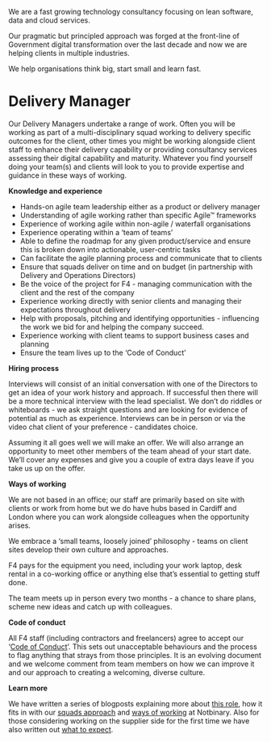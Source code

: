

We are a fast growing technology consultancy focusing on lean software, data and cloud services.

Our pragmatic but principled approach was forged at the front-line of Government digital transformation over the last decade and now we are helping clients in multiple industries.

We help organisations think big, start small and learn fast.

# Delivery Manager

Our Delivery Managers undertake a range of work. Often you will be working as part of a multi-disciplinary squad working to delivery specific outcomes for the client, other times you might be working alongside client staff to enhance their delivery capability or providing consultancy services assessing their digital capability and maturity. Whatever you find yourself doing your team(s) and clients will look to you to provide expertise and guidance in these ways of working. 

**Knowledge and experience**

- Hands-on agile team leadership either as a product or delivery manager
- Understanding of agile working rather than specific Agile™ frameworks
- Experience of working agile within non-agile / waterfall organisations 
- Experience operating within a ‘team of teams’
- Able to define the roadmap for any given product/service and ensure this is broken down into actionable, user-centric tasks
- Can facilitate the agile planning process and communicate that to clients
- Ensure that squads deliver on time and on budget (in partnership with Delivery and Operations Directors)
- Be the voice of the project for F4 - managing communication with the client and the rest of the company
- Experience working directly with senior clients and managing their expectations throughout delivery
- Help with proposals, pitching and identifying opportunities - influencing the work we bid for and helping the company succeed.
- Experience working with client teams to support business cases and planning
- Ensure the team lives up to the ‘Code of Conduct’


**Hiring process**

Interviews will consist of an initial conversation with one of the Directors to get an idea of your work history and approach. If successful then there will be a more technical interview with the lead specialist. We don’t do riddles or whiteboards - we ask straight questions and are looking for evidence of potential as much as experience. Interviews can be in person or via the video chat client of your preference - candidates choice.

Assuming it all goes well we will make an offer.  We will also arrange an opportunity to meet other members of the team ahead of your start date. We’ll cover any expenses and give you a couple of extra days leave if you take us up on the offer.

**Ways of working**

We are not based in an office; our staff are primarily based on site with clients or work from home but we do have hubs based in Cardiff and London where you can work alongside colleagues when the opportunity arises.

We embrace a ‘small teams, loosely joined’ philosophy - teams on client sites develop their own culture and approaches.

F4 pays for the equipment you need, including your work laptop, desk rental in a co-working office or anything else that’s essential to getting stuff done.

The team meets up in person every two months - a chance to share plans, scheme new ideas and catch up with colleagues.

**Code of conduct**

All F4 staff (including contractors and freelancers) agree to accept our ‘[Code of Conduct](https://github.com/notbinary/job-roles/blob/master/code-of-conduct.md)’. This sets out unacceptable behaviours and the process to flag anything that strays from those principles. It is an evolving document and we welcome comment from team members on how we can improve it and our approach to creating a welcoming, diverse culture.

**Learn more**

We have written a series of blogposts explaining more about [this role](https://medium.com/notbinary/what-the-forking-here-is-a-squad-manager-77ccc9854cf5), how it fits in with our [squads approach](https://medium.com/notbinary/designing-the-mod-ern-squad-85a227738ddc) and [ways of working](https://medium.com/notbinary/ways-of-working-in-progress-5db4656bb753) at Notbinary. Also for those considering working on the supplier side for the first time we have also written out [what to expect](https://medium.com/@DigiTubbs/what-to-expect-when-youre-consulting-3f62951967f5).



